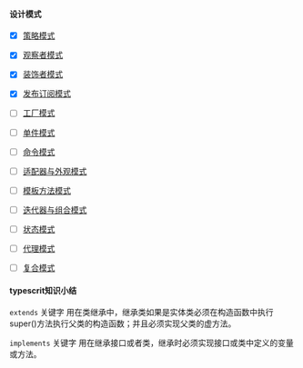 #### 设计模式

- [x] [策略模式](src/strategy-pattern/index.md)
- [x] [观察者模式](src/observer-pattern/index.md)
- [x] [装饰者模式](src/decorator-pattern/index.md)
- [x] [发布订阅模式](src/pubsub-pattern/index.md)
- [ ] [工厂模式]()
- [ ] [单件模式]()
- [ ] [命令模式]()
- [ ] [适配器与外观模式]()
- [ ] [模板方法模式]()
- [ ] [迭代器与组合模式]()
- [ ] [状态模式]()
- [ ] [代理模式]()
- [ ] [复合模式]()



#### typescrit知识小结

`extends` 关键字 用在类继承中，继承类如果是实体类必须在构造函数中执行super()方法执行父类的构造函数；并且必须实现父类的虚方法。

`implements` 关键字 用在继承接口或者类，继承时必须实现接口或类中定义的变量或方法。